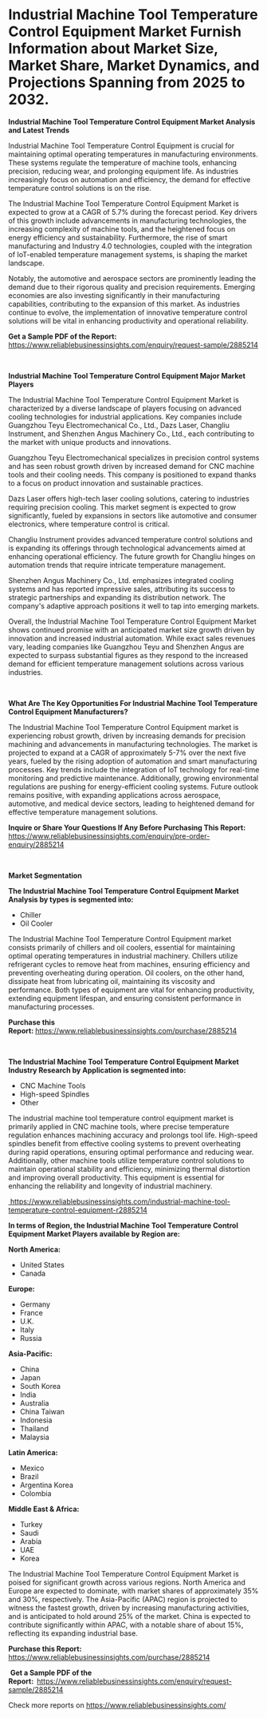 <p><h1>Industrial Machine Tool Temperature Control Equipment Market Furnish Information about Market Size, Market Share, Market Dynamics, and Projections Spanning from 2025 to 2032.</h1></p><p><strong>Industrial Machine Tool Temperature Control Equipment Market Analysis and Latest Trends</strong></p>
<p><p>Industrial Machine Tool Temperature Control Equipment is crucial for maintaining optimal operating temperatures in manufacturing environments. These systems regulate the temperature of machine tools, enhancing precision, reducing wear, and prolonging equipment life. As industries increasingly focus on automation and efficiency, the demand for effective temperature control solutions is on the rise.</p><p>The Industrial Machine Tool Temperature Control Equipment Market is expected to grow at a CAGR of 5.7% during the forecast period. Key drivers of this growth include advancements in manufacturing technologies, the increasing complexity of machine tools, and the heightened focus on energy efficiency and sustainability. Furthermore, the rise of smart manufacturing and Industry 4.0 technologies, coupled with the integration of IoT-enabled temperature management systems, is shaping the market landscape.</p><p>Notably, the automotive and aerospace sectors are prominently leading the demand due to their rigorous quality and precision requirements. Emerging economies are also investing significantly in their manufacturing capabilities, contributing to the expansion of this market. As industries continue to evolve, the implementation of innovative temperature control solutions will be vital in enhancing productivity and operational reliability.</p></p>
<p><strong>Get a Sample PDF of the Report:&nbsp;</strong> <a href="https://www.reliablebusinessinsights.com/enquiry/request-sample/2885214?utm_campaign=3256&utm_medium=2&utm_source=Github&utm_content=ia&utm_term=13032025&utm_id=industrial-machine-tool-temperature-control-equipment">https://www.reliablebusinessinsights.com/enquiry/request-sample/2885214</a></p>
<p>&nbsp;</p>
<p><strong>Industrial Machine Tool Temperature Control Equipment Major Market Players</strong></p>
<p><p>The Industrial Machine Tool Temperature Control Equipment Market is characterized by a diverse landscape of players focusing on advanced cooling technologies for industrial applications. Key companies include Guangzhou Teyu Electromechanical Co., Ltd., Dazs Laser, Changliu Instrument, and Shenzhen Angus Machinery Co., Ltd., each contributing to the market with unique products and innovations.</p><p>Guangzhou Teyu Electromechanical specializes in precision control systems and has seen robust growth driven by increased demand for CNC machine tools and their cooling needs. This company is positioned to expand thanks to a focus on product innovation and sustainable practices.</p><p>Dazs Laser offers high-tech laser cooling solutions, catering to industries requiring precision cooling. This market segment is expected to grow significantly, fueled by expansions in sectors like automotive and consumer electronics, where temperature control is critical.</p><p>Changliu Instrument provides advanced temperature control solutions and is expanding its offerings through technological advancements aimed at enhancing operational efficiency. The future growth for Changliu hinges on automation trends that require intricate temperature management.</p><p>Shenzhen Angus Machinery Co., Ltd. emphasizes integrated cooling systems and has reported impressive sales, attributing its success to strategic partnerships and expanding its distribution network. The company's adaptive approach positions it well to tap into emerging markets.</p><p>Overall, the Industrial Machine Tool Temperature Control Equipment Market shows continued promise with an anticipated market size growth driven by innovation and increased industrial automation. While exact sales revenues vary, leading companies like Guangzhou Teyu and Shenzhen Angus are expected to surpass substantial figures as they respond to the increased demand for efficient temperature management solutions across various industries.</p></p>
<p>&nbsp;</p>
<p><strong>What Are The Key Opportunities For Industrial Machine Tool Temperature Control Equipment Manufacturers?</strong></p>
<p><p>The Industrial Machine Tool Temperature Control Equipment market is experiencing robust growth, driven by increasing demands for precision machining and advancements in manufacturing technologies. The market is projected to expand at a CAGR of approximately 5-7% over the next five years, fueled by the rising adoption of automation and smart manufacturing processes. Key trends include the integration of IoT technology for real-time monitoring and predictive maintenance. Additionally, growing environmental regulations are pushing for energy-efficient cooling systems. Future outlook remains positive, with expanding applications across aerospace, automotive, and medical device sectors, leading to heightened demand for effective temperature management solutions.</p></p>
<p><strong>Inquire or Share Your Questions If Any Before Purchasing This Report:</strong> <a href="https://www.reliablebusinessinsights.com/enquiry/pre-order-enquiry/2885214?utm_campaign=3256&utm_medium=2&utm_source=Github&utm_content=ia&utm_term=13032025&utm_id=industrial-machine-tool-temperature-control-equipment">https://www.reliablebusinessinsights.com/enquiry/pre-order-enquiry/2885214</a></p>
<p>&nbsp;</p>
<p><strong>Market Segmentation</strong></p>
<p><strong>The Industrial Machine Tool Temperature Control Equipment Market Analysis by types is segmented into:</strong></p>
<p><ul><li>Chiller</li><li>Oil Cooler</li></ul></p>
<p><p>The Industrial Machine Tool Temperature Control Equipment market consists primarily of chillers and oil coolers, essential for maintaining optimal operating temperatures in industrial machinery. Chillers utilize refrigerant cycles to remove heat from machines, ensuring efficiency and preventing overheating during operation. Oil coolers, on the other hand, dissipate heat from lubricating oil, maintaining its viscosity and performance. Both types of equipment are vital for enhancing productivity, extending equipment lifespan, and ensuring consistent performance in manufacturing processes.</p></p>
<p><strong>Purchase this Report:&nbsp;</strong><a href="https://www.reliablebusinessinsights.com/purchase/2885214?utm_campaign=3256&utm_medium=2&utm_source=Github&utm_content=ia&utm_term=13032025&utm_id=industrial-machine-tool-temperature-control-equipment">https://www.reliablebusinessinsights.com/purchase/2885214</a></p>
<p>&nbsp;</p>
<p><strong>The Industrial Machine Tool Temperature Control Equipment Market Industry Research by Application is segmented into:</strong></p>
<p><ul><li>CNC Machine Tools</li><li>High-speed Spindles</li><li>Other</li></ul></p>
<p><p>The industrial machine tool temperature control equipment market is primarily applied in CNC machine tools, where precise temperature regulation enhances machining accuracy and prolongs tool life. High-speed spindles benefit from effective cooling systems to prevent overheating during rapid operations, ensuring optimal performance and reducing wear. Additionally, other machine tools utilize temperature control solutions to maintain operational stability and efficiency, minimizing thermal distortion and improving overall productivity. This equipment is essential for enhancing the reliability and longevity of industrial machinery.</p></p>
<p><a href="https://www.reliablebusinessinsights.com/industrial-machine-tool-temperature-control-equipment-r2885214?utm_campaign=3256&utm_medium=2&utm_source=Github&utm_content=ia&utm_term=13032025&utm_id=industrial-machine-tool-temperature-control-equipment">&nbsp;https://www.reliablebusinessinsights.com/industrial-machine-tool-temperature-control-equipment-r2885214</a></p>
<p><strong>In terms of Region, the Industrial Machine Tool Temperature Control Equipment Market Players available by Region are:</strong></p>
<p>
    <p> <strong> North America: </strong>
        <ul>
            <li>United States</li>
            <li>Canada</li>
        </ul>
        </p> 
    <p> <strong> Europe: </strong>
        <ul>
            <li>Germany</li>
            <li>France</li>
            <li>U.K.</li>
            <li>Italy</li>
            <li>Russia</li>
        </ul>
        </p> 
    <p> <strong> Asia-Pacific: </strong>
        <ul>
            <li>China</li>
            <li>Japan</li>
            <li>South Korea</li>
            <li>India</li>
            <li>Australia</li>
            <li>China Taiwan</li>
            <li>Indonesia</li>
            <li>Thailand</li>
            <li>Malaysia</li>
        </ul>
        </p> 
    <p> <strong> Latin America: </strong>
        <ul>
            <li>Mexico</li>
            <li>Brazil</li>
            <li>Argentina Korea</li>
            <li>Colombia</li>
        </ul>
        </p> 
    <p> <strong> Middle East & Africa: </strong>
        <ul>
            <li>Turkey</li>
            <li>Saudi</li>
            <li>Arabia</li>
            <li>UAE</li>
            <li>Korea</li>
        </ul>
    </p>
    </p>
<p><p>The Industrial Machine Tool Temperature Control Equipment Market is poised for significant growth across various regions. North America and Europe are expected to dominate, with market shares of approximately 35% and 30%, respectively. The Asia-Pacific (APAC) region is projected to witness the fastest growth, driven by increasing manufacturing activities, and is anticipated to hold around 25% of the market. China is expected to contribute significantly within APAC, with a notable share of about 15%, reflecting its expanding industrial base.</p></p>
<p><strong>Purchase this Report: </strong><a href="https://www.reliablebusinessinsights.com/purchase/2885214?utm_campaign=3256&utm_medium=2&utm_source=Github&utm_content=ia&utm_term=13032025&utm_id=industrial-machine-tool-temperature-control-equipment">https://www.reliablebusinessinsights.com/purchase/2885214</a></p>
<p>&nbsp;<strong>Get a Sample PDF of the Report:&nbsp;&nbsp;</strong><a href="https://www.reliablebusinessinsights.com/enquiry/request-sample/2885214?utm_campaign=3256&utm_medium=2&utm_source=Github&utm_content=ia&utm_term=13032025&utm_id=industrial-machine-tool-temperature-control-equipment">https://www.reliablebusinessinsights.com/enquiry/request-sample/2885214</a></p>
<p><strong></strong></p>
<p>Check more reports on <a href="https://www.reliablebusinessinsights.com/?utm_campaign=3256&utm_medium=2&utm_source=Github&utm_content=ia&utm_term=13032025&utm_id=industrial-machine-tool-temperature-control-equipment">https://www.reliablebusinessinsights.com/</a></p>
